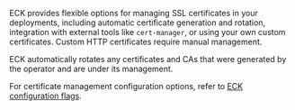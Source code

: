 ECK provides flexible options for managing SSL certificates in your deployments, including automatic certificate generation and rotation, integration with external tools like `cert-manager`, or using your own custom certificates. Custom HTTP certificates require manual management.

ECK automatically rotates any certificates and CAs that were generated by the operator and are under its management.

For certificate management configuration options, refer to [ECK configuration flags](cloud-on-k8s://reference/eck-configuration-flags.md).